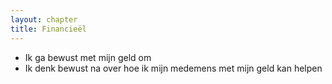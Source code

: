 ```yaml
---
layout: chapter
title: Financieël
---
```


- Ik ga bewust met mijn geld om
- Ik denk bewust na over hoe ik mijn medemens met mijn geld kan helpen